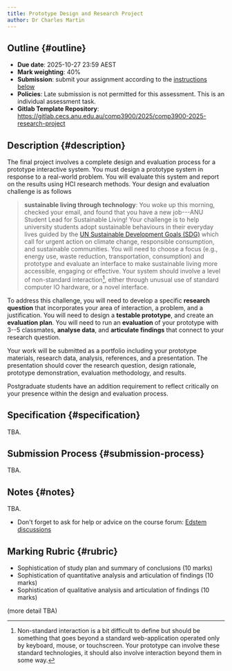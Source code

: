 ```yaml
---
title: Prototype Design and Research Project
author: Dr Charles Martin
---
```


## Outline {#outline}

- **Due date**: 2025-10-27 23:59 AEST
- **Mark weighting**: 40%
- **Submission**: submit your assignment according to the [instructions below](#submission-process)
- **Policies**: Late submission is not permitted for this assessment. This is an individual assessment task.
- **Gitlab Template Repository**: <https://gitlab.cecs.anu.edu.au/comp3900/2025/comp3900-2025-research-project>

## Description {#description}

The final project involves a complete design and evaluation process for a prototype interactive system. 
You must design a prototype system in response to a real-world problem. You will evaluate this system and report on the results using HCI research methods. Your design and evaluation challenge is as follows

> **sustainable living through technology**: You woke up this morning, checked your email, and found that you have a new job---ANU Student Lead for Sustainable Living! Your challenge is to help university students adopt sustainable behaviours in their everyday lives guided by the [UN Sustainable Development Goals (SDG)](https://sdgs.un.org/goals) which call for urgent action on climate change, responsible consumption, and sustainable communities. You will need to choose a focus (e.g., energy use, waste reduction, transportation, consumption) and prototype and evaluate an interface to make sustainable living more accessible, engaging or effective. Your system should involve a level of non-standard interaction[^nonstandardinteraction], either through unusual use of standard computer IO hardware, or a novel interface. 

[^nonstandardinteraction]: Non-standard interaction is a bit difficult to define but should be something that goes beyond a standard web-application operated only by keyboard, mouse, or touchscreen. Your prototype can involve these standard technologies, it should also involve interaction beyond them in some way.

To address this challenge, you will need to develop a specific **research question** that incorporates your area of interaction, a problem, and a justification. You will need to design a **testable prototype**, and create an **evaluation plan**. You will need to run an **evaluation** of your prototype with 3--5 classmates, **analyse data**, and **articulate findings** that connect to your research question.

Your work will be submitted as a portfolio including your prototype materials, research data, analysis, references, and a presentation.
The presentation should cover the research question, design rationale, prototype demonstration, evaluation methodology, and results. 

Postgraduate students have an addition requirement to reflect critically on your presence within the design and evaluation process.




<!-- 
Something like:
- take an existing product or system that helps people to complete a task
- create a prototype that uses a different interface to solve the same problem.
- evaluate your prototype with 3--5 other students from the class.
 -->

## Specification {#specification}

TBA.

## Submission Process {#submission-process}

TBA.

## Notes {#notes}

TBA.

- Don't forget to ask for help or advice on the course forum: [Edstem discussions](https://edstem.org/au/courses/24905/discussion)

## Marking Rubric {#rubric}

- Sophistication of study plan and summary of conclusions (10 marks)
- Sophistication of quantitative analysis and articulation of findings (10 marks)
- Sophistication of qualitative analysis and articulation of findings (10 marks)

(more detail TBA)